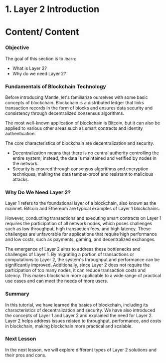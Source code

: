 # 1. Layer 2 Introduction

# Content/ Content

### Objective

The goal of this section is to learn:

- What is Layer 2?
- Why do we need Layer 2?

### Fundamentals of Blockchain Technology

Before introducing Mantle, let's familiarize ourselves with some basic concepts of blockchain.
Blockchain is a distributed ledger that links transaction records in the form of blocks and ensures data security and consistency through decentralized consensus algorithms.

The most well-known application of blockchain is Bitcoin, but it can also be applied to various other areas such as smart contracts and identity authentication.

The core characteristics of blockchain are decentralization and security.

- Decentralization means that there is no central authority controlling the entire system; instead, the data is maintained and verified by nodes in the network.
- Security is ensured through consensus algorithms and encryption techniques, making the data tamper-proof and resistant to malicious attacks.

### Why Do We Need Layer 2?

Layer 1 refers to the foundational layer of a blockchain, also known as the mainnet. Bitcoin and Ethereum are typical examples of Layer 1 blockchains.

However, conducting transactions and executing smart contracts on Layer 1 requires the participation of all network nodes, which poses challenges such as low throughput, high transaction fees, and high latency. These challenges are unfavorable for applications that require high performance and low costs, such as payments, gaming, and decentralized exchanges.

The emergence of Layer 2 aims to address these bottlenecks and challenges of Layer 1. By migrating a portion of transactions or computations to Layer 2, the system's throughput and performance can be significantly improved. Additionally, since Layer 2 does not require the participation of too many nodes, it can reduce transaction costs and latency. This makes blockchain more applicable to a wide range of practical use cases and can meet the needs of more users.

### Summary

In this tutorial, we have learned the basics of blockchain, including its characteristics of decentralization and security. We have also introduced the concepts of Layer 1 and Layer 2 and explained the need for Layer 2. Layer 2 helps address issues related to throughput, performance, and costs in blockchain, making blockchain more practical and scalable.

### Next Lesson

In the next lesson, we will explore different types of Layer 2 solutions and their pros and cons.

